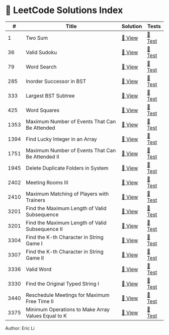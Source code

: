 # 🧩 LeetCode Solutions Index

| #   | Title                          | Solution | Tests                             |
|-----|--------------------------------|----------|------------------------------------|
| 1 | Two Sum | [📄 View](problem_0001_two_sum.py) | [🧪 Test](../tests/test_problem_0001_two_sum.py) |
| 36 | Valid Sudoku | [📄 View](problem_0036_valid_sudoku.py) | [🧪 Test](../tests/test_problem_0036_valid%20sudoku.py) |
| 79 | Word Search | [📄 View](problem_0079_word_search.py) | [🧪 Test](../tests/test_problem_0079_word_search.py) |
| 285 | Inorder Successor in BST | [📄 View](problem_0285_inorder_successor_in_bst.py) | [🧪 Test](../tests/test_problem_0285_inorder_successor_in_bst.py) |
| 333 | Largest BST Subtree | [📄 View](problem_0333_largest_bst_subtree.py) | [🧪 Test](../tests/test_problem_0333_largest_bst_subtree.py) |
| 425 | Word Squares | [📄 View](problem_0425_word_squares.py) | [🧪 Test](../tests/test_problem_0425_word_squares.py) |
| 1353 | Maximum Number of Events That Can Be Attended | [📄 View](problem_1353_maximum_number_of_events_that_can_be_attended.py) | [🧪 Test](../tests/test_problem_1353_maximum_number_of_events_that_can_be_attended.py) |
| 1394 | Find Lucky Integer in an Array | [📄 View](problem_1394_find_lucky_integer_in_an_array.py) | [🧪 Test](../tests/test_problem_1394_find_lucky_integer_in_an_array.py) |
| 1751 | Maximum Number of Events That Can Be Attended II | [📄 View](problem_1751_maximum_number_of_events_that_can_be_attended_ii.py) | [🧪 Test](../tests/test_problem_1751_maximum_number_of_events_that_can_be_attended_ii.py) |
| 1945 | Delete Duplicate Folders in System | [📄 View](problem_1948_delete_duplicate_folders_in_system.py) | [🧪 Test](../tests/test_problem_1948_delete_duplicate_folders_in_system.py) |
| 2402 | Meeting Rooms III | [📄 View](problem_2402_meeting_rooms_iii.py) | [🧪 Test](../tests/test_problem_2402_meeting_rooms_iii.py) |
| 2410 | Maximum Matching of Players with Trainers | [📄 View](problem_2410_maximum_matching_of_players_with_trainers.py) | [🧪 Test](../tests/test_problem_2410_maximum_matching_of_players_with_trainers.py) |
| 3201 | Find the Maximum Length of Valid Subsequence | [📄 View](problem_3201_find_maximum_length_of_valid_subsequence_i.py) | [🧪 Test](../tests/test_problem_3201_find_maximum_length_of_valid_subsequence.py) |
| 3201 | Find the Maximum Length of Valid Subsequence II | [📄 View](problem_3202_find_maximum_length_of_valid_subsequence_ii.py) | [🧪 Test](../tests/test_problem_3202_find_maximum_length_of_valid_subsequence_ii.py) |
| 3304 | Find the K-th Character in String Game I | [📄 View](problem_3304_find_the_kth_character_in_string_game_i.py) | [🧪 Test](../tests/test_problem_3304_find_the_kth_character_in_string_game_i.py) |
| 3307 | Find the K-th Character in String Game II | [📄 View](problem_3307_find_the_kth_character_in_string_game_ii.py) | [🧪 Test](../tests/test_problem_3307_find_the_kth_character_in_string_game_ii.py) |
| 3336 | Valid Word | [📄 View](problem_3136_valid_word.py) | [🧪 Test](../tests/test_problem_3136_valid_word.py) |
| 3330 | Find the Original Typed String I | [📄 View](problem_3330_find_the_original_typed_string_i.py) | [🧪 Test](../tests/test_problem_3330_find_the_original_typed_string_i.py) |
| 3440 | Reschedule Meetings for Maximum Free Time II | [📄 View](problem_3340_reschedule_meetings_for_maximum_free_time_ii.py) | [🧪 Test](../tests/test_problem_3340_reschedule_meetings_for_maximum_free_time_ii.py) |
| 3375 | Minimum Operations to Make Array Values Equal to K | [📄 View](problem_3375_minimum_operations_to_mark_array_values_equal_to_k.py) | [🧪 Test](../tests/test_problem_3375_minimum_operations_to_make_array_values_equal_to_k.py) |

Author: Eric Li